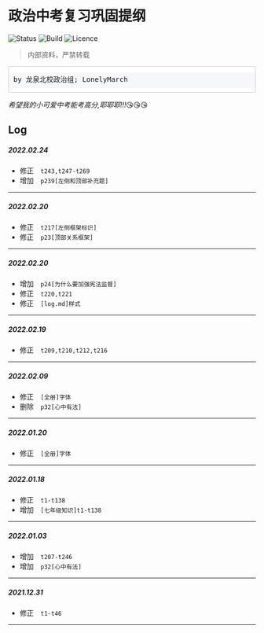 # <font face="DengXian">政治中考复习巩固提纲</font> #

![Status](https://img.shields.io/badge/status-building-blue)&nbsp;![Build](https://img.shields.io/badge/build-passing-brightgreen)&nbsp;![Licence](https://img.shields.io/badge/licence-private-red)

> <font face="Microsoft Yahei UI">内部资料，严禁转载</font>

<pre style="padding: .66001rem 9.5px 9.5px;line-height: 2rem;background: linear-gradient(to bottom,#fff 0,#fff .75rem,#f5f7fa .75rem,#f5f7fa 2.75rem,#fff 2.75rem,#fff 4rem);background-size: 100% 4rem;border-color: #d3daea;border: 1px solid #ccc;border-radius: 4px;">by 龙泉北校政治组; LonelyMarch</pre>

*希望我的小可爱中考能考高分,耶耶耶!!!*:kissing_heart::kissing_heart::kissing_heart:

## Log ##

##### 2022.02.24
+ 修正&emsp;`t243,t247-t269`
+ 增加&emsp;`p239[左侧和顶部补充题]`
---

##### 2022.02.20
+ 修正&emsp;`t217[左侧框架标识]`
+ 修正&emsp;`p23[顶部关系框架]`
---

##### 2022.02.20
+ 增加&emsp;`p24[为什么要加强宪法监督]`
+ 修正&emsp;`t220,t221`
+ 修正&emsp;`[log.md]样式`
---

##### 2022.02.19
+ 修正&emsp;`t209,t210,t212,t216`
---

##### 2022.02.09
+ 修正&emsp;`[全册]字体`
+ 删除&emsp;`p32[心中有法]`
---

##### 2022.01.20
+ 修正&emsp;`[全册]字体`
---

##### 2022.01.18
+ 修正&emsp;`t1-t138`
+ 增加&emsp;`[七年级知识]t1-t138`
---

##### 2022.01.03
+ 增加&emsp;`t207-t246`
+ 增加&emsp;`p32[心中有法]`
---

##### 2021.12.31
+ 修正&emsp;`t1-t46`
---
